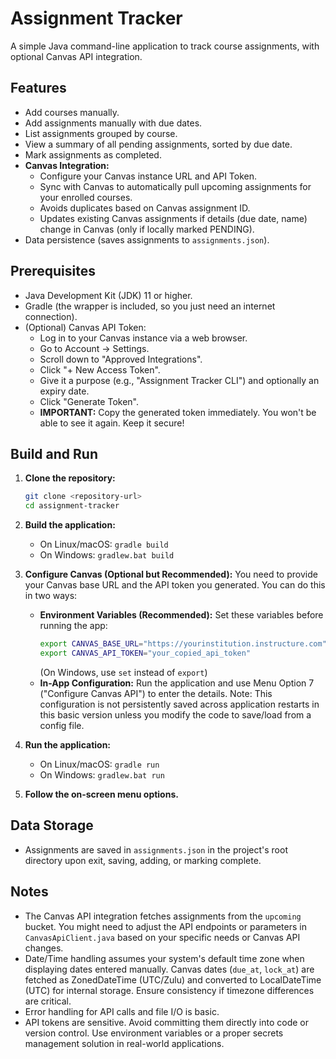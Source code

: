 # Assignment Tracker

A simple Java command-line application to track course assignments, with optional Canvas API integration.

## Features

*   Add courses manually.
*   Add assignments manually with due dates.
*   List assignments grouped by course.
*   View a summary of all pending assignments, sorted by due date.
*   Mark assignments as completed.
*   **Canvas Integration:**
    *   Configure your Canvas instance URL and API Token.
    *   Sync with Canvas to automatically pull upcoming assignments for your enrolled courses.
    *   Avoids duplicates based on Canvas assignment ID.
    *   Updates existing Canvas assignments if details (due date, name) change in Canvas (only if locally marked PENDING).
*   Data persistence (saves assignments to `assignments.json`).

## Prerequisites

*   Java Development Kit (JDK) 11 or higher.
*   Gradle (the wrapper is included, so you just need an internet connection).
*   (Optional) Canvas API Token:
    *   Log in to your Canvas instance via a web browser.
    *   Go to Account -> Settings.
    *   Scroll down to "Approved Integrations".
    *   Click "+ New Access Token".
    *   Give it a purpose (e.g., "Assignment Tracker CLI") and optionally an expiry date.
    *   Click "Generate Token".
    *   **IMPORTANT:** Copy the generated token immediately. You won't be able to see it again. Keep it secure!

## Build and Run

1.  **Clone the repository:**
    ```bash
    git clone <repository-url>
    cd assignment-tracker
    ```

2.  **Build the application:**
    *   On Linux/macOS: `gradle build`
    *   On Windows: `gradlew.bat build`

3.  **Configure Canvas (Optional but Recommended):**
    You need to provide your Canvas base URL and the API token you generated. You can do this in two ways:

    *   **Environment Variables (Recommended):** Set these variables before running the app:
        ```bash
        export CANVAS_BASE_URL="https://yourinstitution.instructure.com" # Replace with your actual Canvas URL
        export CANVAS_API_TOKEN="your_copied_api_token"
        ```
        (On Windows, use `set` instead of `export`)
    *   **In-App Configuration:** Run the application and use Menu Option 7 ("Configure Canvas API") to enter the details. Note: This configuration is not persistently saved across application restarts in this basic version unless you modify the code to save/load from a config file.

4.  **Run the application:**
    *   On Linux/macOS: `gradle run`
    *   On Windows: `gradlew.bat run`

5.  **Follow the on-screen menu options.**

## Data Storage

*   Assignments are saved in `assignments.json` in the project's root directory upon exit, saving, adding, or marking complete.

## Notes

*   The Canvas API integration fetches assignments from the `upcoming` bucket. You might need to adjust the API endpoints or parameters in `CanvasApiClient.java` based on your specific needs or Canvas API changes.
*   Date/Time handling assumes your system's default time zone when displaying dates entered manually. Canvas dates (`due_at`, `lock_at`) are fetched as ZonedDateTime (UTC/Zulu) and converted to LocalDateTime (UTC) for internal storage. Ensure consistency if timezone differences are critical.
*   Error handling for API calls and file I/O is basic.
*   API tokens are sensitive. Avoid committing them directly into code or version control. Use environment variables or a proper secrets management solution in real-world applications.
